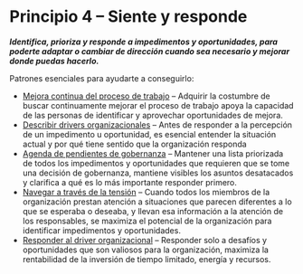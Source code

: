 # Principio 4 – Siente y responde


**_Identifica, prioriza y responde a impedimentos y oportunidades, para poderte adaptar o cambiar de dirección cuando sea necesario y mejorar donde puedas hacerlo._**

Patrones esenciales para ayudarte a conseguirlo:

-   [Mejora continua del proceso de trabajo](section:continuous-improvement-of-work-process) – Adquirir la costumbre de buscar continuamente mejorar el proceso de trabajo apoya la capacidad de las personas de identificar y aprovechar oportunidades de mejora.
-   [Describir drivers organizacionales](section:describe-organizational-drivers) – Antes de responder a la percepción de un impedimento u oportunidad, es esencial entender la situación actual y por qué tiene sentido que la organización responda
-   [Agenda de pendientes de gobernanza](section:governance-backlog) – Mantener una lista priorizada de todos los impedimentos y oportunidades que requieren que se tome una decisión de gobernanza, mantiene visibles los asuntos desatacados y clarifica a qué es lo más importante responder primero.
-   [Navegar a través de la tensión](section:navigate-via-tension) – Cuando todos los miembros de la organización prestan atención a situaciones que parecen diferentes a lo que se esperaba o deseaba, y llevan esa información a la atención de los responsables, se maximiza el potencial de la organización para identificar impedimentos y oportunidades.
-   [Responder al driver organizacional](section:respond-to-organizational-drivers) – Responder solo a desafíos y oportunidades que son valiosos para la organización, maximiza la rentabilidad de la inversión de tiempo limitado, energía y recursos.
